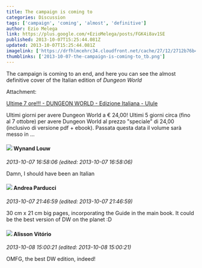 ```yaml
---
title: The campaign is coming to
categories: Discussion
tags: ['campaign', 'coming', 'almost', 'definitive']
author: Ezio Melega
link: https://plus.google.com/+EzioMelega/posts/FGK4i8av1SE
published: 2013-10-07T15:25:44.081Z
updated: 2013-10-07T15:25:44.081Z
imagelink: ['https://drfhlmcehrc34.cloudfront.net/cache/27/12/2712b76b46a18df5e16d496e6c210036.png']
thumblinks: ['2013-10-07-the-campaign-is-coming-to_tb.png']
---
```


The campaign is coming to an end, and here you can see the almost definitive cover of the Italian edition of <i>Dungeon World</i>


Attachment:

<a href='http://it.ulule.com/dungeon-world/news/ultime-8-ore-22721/'>Ultime 7 ore!!! - DUNGEON WORLD - Edizione Italiana - Ulule</a>


Ultimi giorni per avere Dungeon World a € 24,00! Ultimi 5 giorni circa (fino al 7 ottobre) per avere Dungeon World al prezzo "speciale” di 24,00 (inclusivo di versione pdf + ebook). Passata questa data il volume sarà messo in ...
<div id='comment z12rwtuajwunhlcup23kwluxunzrvjk0q'>
  <h4><img src='{{site.baseurl}}//images/avatars/111256963556395023796_photo.jpg'> Wynand Louw</h4>
      <p><cite>2013-10-07 16:58:06 (edited: 2013-10-07 16:58:06)</cite></p>
        <p>Damn, I should have been an Italian</p>
</div>
        

<div id='comment z12rwtuajwunhlcup23kwluxunzrvjk0q'>
  <h4><img src='{{site.baseurl}}//images/avatars/101076298485951808085_photo.jpg'> Andrea Parducci</h4>
      <p><cite>2013-10-07 21:46:59 (edited: 2013-10-07 21:46:59)</cite></p>
        <p>30 cm x 21 cm big pages, incorporating the Guide in the main book. It could be the best version of DW on the planet :D</p>
</div>
        

<div id='comment z12rwtuajwunhlcup23kwluxunzrvjk0q'>
  <h4><img src='{{site.baseurl}}//images/avatars/115101729330777297840_photo.jpg'> Alisson Vitório</h4>
      <p><cite>2013-10-08 15:00:21 (edited: 2013-10-08 15:00:21)</cite></p>
        <p>OMFG, the best DW edition, indeed!</p>
</div>
        